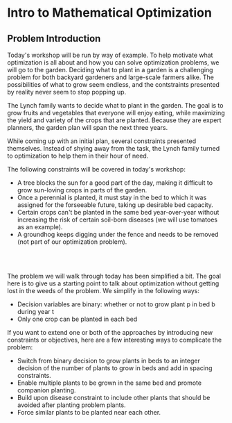 # Intro to Mathematical Optimization

## Problem Introduction

Today's workshop will be run by way of example. To help motivate what optimization is all about and how you can solve optimization problems, we will go to the garden. Deciding what to plant in a garden is a challenging problem for both backyard gardeners and large-scale farmers alike. The possibilities of what to grow seem endless, and the contstraints presented by reality never seem to stop popping up.

The Lynch family wants to decide what to plant in the garden. The goal is to grow fruits and vegetables that everyone will enjoy eating, while maximizing the yield and variety of the crops that are planted. Because they are expert planners, the garden plan will span the next three years. 

While coming up with an initial plan, several constraints presented themselves. Instead of shying away from the task, the Lynch family turned to optimization to help them in their hour of need. 

The following constraints will be covered in today's workshop:
- A tree blocks the sun for a good part of the day, making it difficult to grow sun-loving crops in parts of the garden. 
- Once a perennial is planted, it must stay in the bed to which it was assigned for the forseeable future, taking up desirable bed capacity. 
- Certain crops can't be planted in the same bed year-over-year without increasing the risk of certain soil-born diseases (we will use tomatoes as an example).
- A groundhog keeps digging under the fence and needs to be removed (not part of our optimization problem).

<br>
<br>

The problem we will walk through today has been simplified a bit. The goal here is to give us a starting point to talk about optimization without getting lost in the weeds of the problem. We simplify in the following ways:
- Decision variables are binary: whether or not to grow plant p in bed b during year t
- Only one crop can be planted in each bed

If you want to extend one or both of the approaches by introducing new constraints or objectives, here are a few interesting ways to complicate the problem:

- Switch from binary decision to grow plants in beds to an integer decision of the number of plants to grow in beds and add in spacing constraints. 
- Enable multiple plants to be grown in the same bed and promote companion planting.
- Build upon disease constraint to include other plants that should be avoided after planting problem plants.
- Force similar plants to be planted near each other.